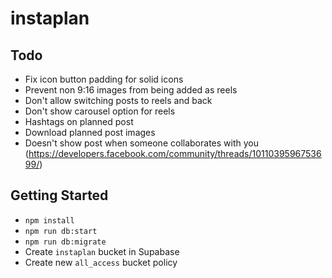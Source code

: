 # instaplan

## Todo

- Fix icon button padding for solid icons
- Prevent non 9:16 images from being added as reels
- Don't allow switching posts to reels and back
- Don't show carousel option for reels
- Hashtags on planned post
- Download planned post images
- Doesn't show post when someone collaborates with you (<https://developers.facebook.com/community/threads/1011039596753699/>)

## Getting Started

- `npm install`
- `npm run db:start`
- `npm run db:migrate`
- Create `instaplan` bucket in Supabase
- Create new `all_access` bucket policy
